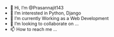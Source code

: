 - 👋 Hi, I’m @Prasannajit143
- 👀 I’m interested in Python, Django 
- 🌱 I’m currently Working as a Web Development
- 💞️ I’m looking to collaborate on ...
- 📫 How to reach me ...

<!---
Prasannajit143/Prasannajit143 is a ✨ special ✨ repository because its `README.md` (this file) appears on your GitHub profile.
You can click the Preview link to take a look at your changes.
--->
